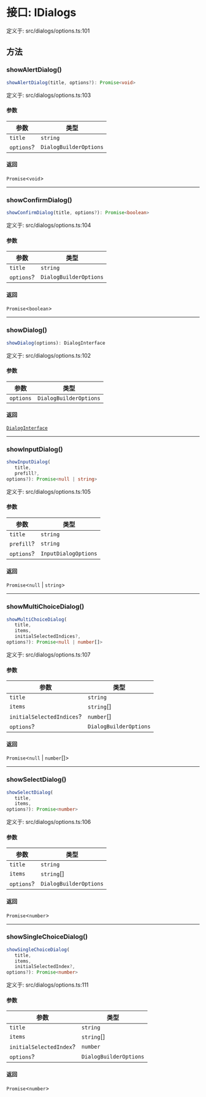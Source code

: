 # 接口: IDialogs

定义于: src/dialogs/options.ts:101

## 方法

### showAlertDialog()

```ts
showAlertDialog(title, options?): Promise<void>
```

定义于: src/dialogs/options.ts:103

#### 参数

| 参数 | 类型 |
| ------ | ------ |
| `title` | `string` |
| `options`? | `DialogBuilderOptions` |

#### 返回

`Promise`\<`void`\>

***

### showConfirmDialog()

```ts
showConfirmDialog(title, options?): Promise<boolean>
```

定义于: src/dialogs/options.ts:104

#### 参数

| 参数 | 类型 |
| ------ | ------ |
| `title` | `string` |
| `options`? | `DialogBuilderOptions` |

#### 返回

`Promise`\<`boolean`\>

***

### showDialog()

```ts
showDialog(options): DialogInterface
```

定义于: src/dialogs/options.ts:102

#### 参数

| 参数 | 类型 |
| ------ | ------ |
| `options` | `DialogBuilderOptions` |

#### 返回

[`DialogInterface`](DialogInterface.md)

***

### showInputDialog()

```ts
showInputDialog(
   title, 
   prefill?, 
options?): Promise<null | string>
```

定义于: src/dialogs/options.ts:105

#### 参数

| 参数 | 类型 |
| ------ | ------ |
| `title` | `string` |
| `prefill`? | `string` |
| `options`? | `InputDialogOptions` |

#### 返回

`Promise`\<`null` \| `string`\>

***

### showMultiChoiceDialog()

```ts
showMultiChoiceDialog(
   title, 
   items, 
   initialSelectedIndices?, 
options?): Promise<null | number[]>
```

定义于: src/dialogs/options.ts:107

#### 参数

| 参数 | 类型 |
| ------ | ------ |
| `title` | `string` |
| `items` | `string`[] |
| `initialSelectedIndices`? | `number`[] |
| `options`? | `DialogBuilderOptions` |

#### 返回

`Promise`\<`null` \| `number`[]\>

***

### showSelectDialog()

```ts
showSelectDialog(
   title, 
   items, 
options?): Promise<number>
```

定义于: src/dialogs/options.ts:106

#### 参数

| 参数 | 类型 |
| ------ | ------ |
| `title` | `string` |
| `items` | `string`[] |
| `options`? | `DialogBuilderOptions` |

#### 返回

`Promise`\<`number`\>

***

### showSingleChoiceDialog()

```ts
showSingleChoiceDialog(
   title, 
   items, 
   initialSelectedIndex?, 
options?): Promise<number>
```

定义于: src/dialogs/options.ts:111

#### 参数

| 参数 | 类型 |
| ------ | ------ |
| `title` | `string` |
| `items` | `string`[] |
| `initialSelectedIndex`? | `number` |
| `options`? | `DialogBuilderOptions` |

#### 返回

`Promise`\<`number`\>
